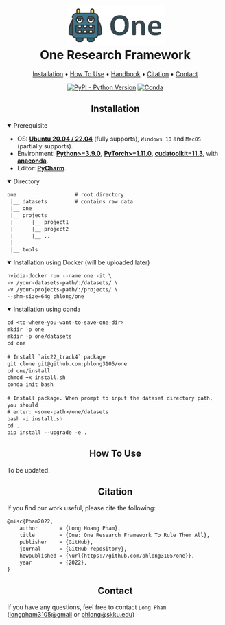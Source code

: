 <div align="center">

<img src="docs/data/one.png"> <br> One Research Framework
=============================

<a href="#installation">Installation</a> •
<a href="#how-to-use">How To Use</a> •
<a href="docs/README.md">Handbook</a> •
<a href="#citation">Citation</a> •
<a href="#contact">Contact</a>


[![PyPI - Python Version](https://img.shields.io/pypi/pyversions/pytorch-lightning)](https://pypi.org/project/pytorch-lightning/)
[![Conda](https://img.shields.io/conda/v/conda-forge/pytorch-lightning?label=conda&color=success)](https://anaconda.org/conda-forge/pytorch-lightning)
</div>


## <div align="center">Installation</div>

<details open>
<summary>Prerequisite</summary>

- OS: [**Ubuntu 20.04 / 22.04**](https://ubuntu.com/download/desktop) (fully supports), `Windows 10` and `MacOS` (partially supports).
- Environment: 
  [**Python>=3.9.0**](https://www.python.org/),
  [**PyTorch>=1.11.0**](https://pytorch.org/get-started/locally/), 
  [**cudatoolkit=11.3**](https://pytorch.org/get-started/locally/),
  with [**anaconda**](https://www.anaconda.com/products/distribution).
- Editor: [**PyCharm**](https://www.jetbrains.com/pycharm/download).
</details>

<details open>
<summary>Directory</summary>

```text
one                   # root directory
 |__ datasets         # contains raw data
 |__ one        
 |__ projects
 |      |__ project1
 |      |__ project2
 |      |__ ..
 |
 |__ tools
```
</details>

<details open>
<summary>Installation using Docker (will be uploaded later)</summary>

```shell
nvidia-docker run --name one -it \ 
-v /your-datasets-path/:/datasets/ \
-v /your-projects-path/:/projects/ \
--shm-size=64g phlong/one
```
</details>

<details open>

<summary>Installation using conda</summary>

```shell
cd <to-where-you-want-to-save-one-dir>
mkdir -p one
mkdir -p one/datasets
cd one

# Install `aic22_track4` package
git clone git@github.com:phlong3105/one
cd one/install
chmod +x install.sh
conda init bash

# Install package. When prompt to input the dataset directory path, you should 
# enter: <some-path>/one/datasets
bash -i install.sh
cd ..
pip install --upgrade -e .
```
</details>


## <div align="center">How To Use</div>

To be updated.


## <div align="center">Citation</div>
If you find our work useful, please cite the following:

```text
@misc{Pham2022,  
    author       = {Long Hoang Pham},  
    title        = {One: One Research Framework To Rule Them All},  
    publisher    = {GitHub},
    journal      = {GitHub repository},
    howpublished = {\url{https://github.com/phlong3105/one}},
    year         = {2022},
}
```


## <div align="center">Contact</div>
If you have any questions, feel free to contact `Long Pham` 
([longpham3105@gmail](longpham3105@gmail) or [phlong@skku.edu](phlong@skku.edu))
